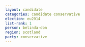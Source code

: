 ```yaml
---
layout: candidate
categories: candidate conservative
election: eu2014
list-rank: 1
person: belinda-don
region: scotland
party: conservative
---
```


